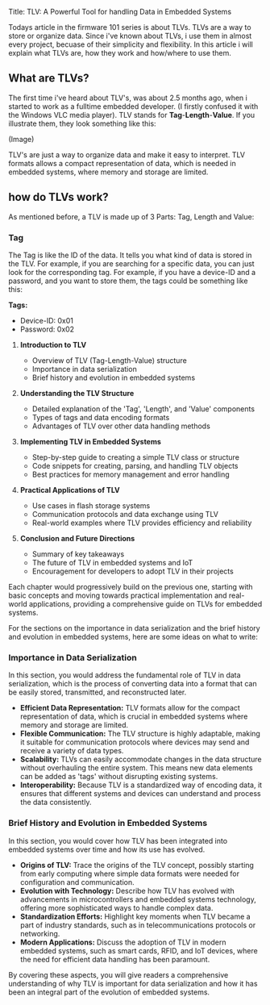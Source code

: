 Title: TLV: A Powerful Tool for handling Data in Embedded Systems

Todays article in the firmware 101 series is about TLVs. TLVs are a way to store or organize data. Since i've known about TLVs, i use them in almost every project, becuase of their simplicity and flexibility. In this article i will explain what TLVs are, how they work and how/where to use them.

## What are TLVs?

The first time i've heard about TLV's, was about 2.5 months ago, when i started to work as a fulltime embedded developer. (I firstly confused it with the Windows VLC media player).
TLV stands for **Tag**-**Length**-**Value**. If you illustrate them, they look something like this:

(Image)

TLV's are just a way to organize data and make it easy to interpret. TLV formats allows a compact representation of data, which is needed in embedded systems, where memory and storage are limited.

## how do TLVs work?

As mentioned before, a TLV is made up of 3 Parts: Tag, Length and Value:

### Tag
The Tag is like the ID of the data. It tells you what kind of data is stored in the TLV. For example, if you are searching for a specific data, you can just look for the corresponding tag. For example, if you have a device-ID and a password, and you want to store them, the tags could be something like this:

**Tags:**
- Device-ID: 0x01
- Password: 0x02





















1. **Introduction to TLV**
   - Overview of TLV (Tag-Length-Value) structure
   - Importance in data serialization
   - Brief history and evolution in embedded systems

2. **Understanding the TLV Structure**
   - Detailed explanation of the 'Tag', 'Length', and 'Value' components
   - Types of tags and data encoding formats
   - Advantages of TLV over other data handling methods

3. **Implementing TLV in Embedded Systems**
   - Step-by-step guide to creating a simple TLV class or structure
   - Code snippets for creating, parsing, and handling TLV objects
   - Best practices for memory management and error handling

4. **Practical Applications of TLV**
   - Use cases in flash storage systems
   - Communication protocols and data exchange using TLV
   - Real-world examples where TLV provides efficiency and reliability

5. **Conclusion and Future Directions**
   - Summary of key takeaways
   - The future of TLV in embedded systems and IoT
   - Encouragement for developers to adopt TLV in their projects

Each chapter would progressively build on the previous one, starting with basic concepts and moving towards practical implementation and real-world applications, providing a comprehensive guide on TLVs for embedded systems.




For the sections on the importance in data serialization and the brief history and evolution in embedded systems, here are some ideas on what to write:

### Importance in Data Serialization

In this section, you would address the fundamental role of TLV in data serialization, which is the process of converting data into a format that can be easily stored, transmitted, and reconstructed later.

- **Efficient Data Representation:** TLV formats allow for the compact representation of data, which is crucial in embedded systems where memory and storage are limited.
- **Flexible Communication:** The TLV structure is highly adaptable, making it suitable for communication protocols where devices may send and receive a variety of data types.
- **Scalability:** TLVs can easily accommodate changes in the data structure without overhauling the entire system. This means new data elements can be added as 'tags' without disrupting existing systems.
- **Interoperability:** Because TLV is a standardized way of encoding data, it ensures that different systems and devices can understand and process the data consistently.

### Brief History and Evolution in Embedded Systems

In this section, you would cover how TLV has been integrated into embedded systems over time and how its use has evolved.

- **Origins of TLV:** Trace the origins of the TLV concept, possibly starting from early computing where simple data formats were needed for configuration and communication.
- **Evolution with Technology:** Describe how TLV has evolved with advancements in microcontrollers and embedded systems technology, offering more sophisticated ways to handle complex data.
- **Standardization Efforts:** Highlight key moments when TLV became a part of industry standards, such as in telecommunications protocols or networking.
- **Modern Applications:** Discuss the adoption of TLV in modern embedded systems, such as smart cards, RFID, and IoT devices, where the need for efficient data handling has been paramount.

By covering these aspects, you will give readers a comprehensive understanding of why TLV is important for data serialization and how it has been an integral part of the evolution of embedded systems.